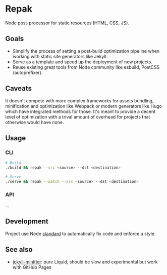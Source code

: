 # Repak
Node post-processor for static resources (HTML, CSS, JS).

## Goals
- Simplify the process of setting a post-build optimization pipeline when working with static site generators like Jekyll.
- Serve as a template and speed up the deployment of new projects.
- Reuse existing great tools from Node community like esbuild, PostCSS (autoprefixer).

## Caveats
It doesn't compete with more complex frameworks for assets bundling, minification and optimization like Webpack or modern generators like Hugo which have integrated methods for those. It's meant to provide a decent level of optimization with a trival amount of overhead for projects that otherwise would have none.

## Usage
### CLI
```sh
# Build
./build && repak --src <source> --dst <destination>

# Serve
./serve && repak --watch --src <source> --dst <destination>
```

### API
...

## Development
Project use Node [standard](https://github.com/standard/standard) to automatically fix code and enforce a style.

## See also
- [jekyll-minifier](https://github.com/Mendeo/jekyll-minifier): pure Liquid, should be slow and experimental but work with GitHub Pages
